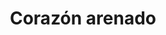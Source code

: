 ---
title: Corazón arenado
date: 
draft: false

# descripcion
description : Aros pasantes en plata 925. Precio por par.

materials: 

color: 

dimensions: Ancho 7 mm

code: 01-20-0891

type: "Aros"

categories: []

price: $1.380,00

price_eftvo: $1.175,00

# Images
# first image will be shown in the product page
images:
  # - image: "images/path_to_image"
  # La ubicacion de las imagenes es imagenes/Aros/Aros.Solo Plata/01-20-0891-corazon-arenado
  - image: "./images/aros/solo_plata/01-20-0891-corazon-arenado_a.jpg"
  - image: "./images/aros/solo_plata/01-20-0891-corazon-arenado_b.jpg"
  - image: "./images/aros/solo_plata/01-20-0891-corazon-arenado_c.jpg"
---